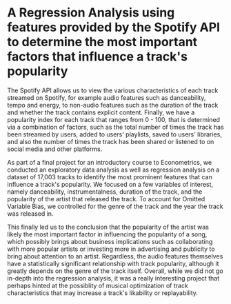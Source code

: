 # A Regression Analysis using features provided by the Spotify API to determine the most important factors that influence a track's popularity

The Spotify API allows us to view the various characteristics of each track streamed on Spotify, for example audio features such as danceability, tempo and energy, to non-audio features such as the duration of the track and whether the track contains explicit content. Finally, we have a popularity index for each track that ranges from 0 - 100, that is determined via a combination of factors, such as the total number of times the track has been streamed by users, added to users' playlists, saved to users' libraries, and also the number of times the track has been shared or listened to on social media and other platforms. 

As part of a final project for an introductory course to Econometrics, we conducted an exploratory data analysis as well as regression analysis on a dataset of 17,003 tracks to identify the most prominent features that can influence a track's popularity. We focused on a few variables of interest, namely danceability, instrumentalness, duration of the track, and the popularity of the artist that released the track. To account for Omitted Variable Bias, we controlled for the genre of the track and the year the track was released in. 

This finally led us to the conclusion that the popularity of the artist was likely the most important factor in influencing the popularity of a song, which possibly brings about business implications such as collaborating with more popular artists or investing more in advertising and publicity to bring about attention to an artist. Regardless, the audio features themselves have a statistically significant relationship with track popularity, although it greatly depends on the genre of the track itself. Overall, while we did not go in-depth into the regression analysis, it was a really interesting project that perhaps hinted at the possiblity of musical optimization of track characteristics that may increase a track's likability or replayability.

